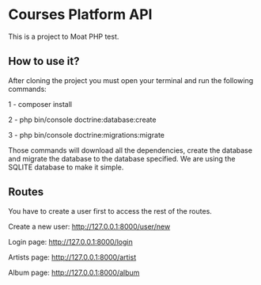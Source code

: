 # Courses Platform API

This is a project to Moat PHP test.

## How to use it?
After cloning the project you must open your terminal and run the following commands:

1 - composer install

2 - php bin/console doctrine:database:create

3 - php bin/console doctrine:migrations:migrate

Those commands will download all the dependencies, create the database and migrate the database to the database specified.
We are using the SQLITE database to make it simple.

## Routes
You have to create a user first to access the rest of the routes.

Create a new user: http://127.0.0.1:8000/user/new

Login page: http://127.0.0.1:8000/login

Artists page: http://127.0.0.1:8000/artist

Album page: http://127.0.0.1:8000/album

